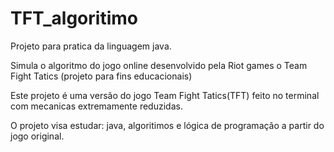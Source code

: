 # TFT_algoritimo
Projeto para pratica da linguagem java.

Simula o algoritmo do jogo online desenvolvido pela Riot games o Team Fight Tatics (projeto para fins educacionais)

Este projeto é uma versão do jogo Team Fight Tatics(TFT) feito no terminal com mecanicas extremamente reduzidas.

O projeto visa estudar: java, algoritimos e lógica de programação a partir do jogo original.
